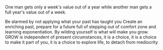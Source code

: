 
One man gets only a week's value out of a year while another man gets a full year's value out of a week.

Be alarmed by not applying what your past has taught you
Create an enriching past, prepare for a future full of stepping out of comfort zone and learning exponentiation. By wilding yourself is what will make you grow. GROW is independent of present circumstances, it is a choice, it is a choice to make it part of you, it is a choice to explore life, to detach from mediocrity